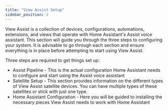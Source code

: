 ```yaml
---
title: "View Assist Setup"
sidebar_position: 2
---
```

View Assist is a collection of devices, configurations, automations, extensions, and views that operate with Home Assistant's Assist voice assistant.  This section will guide you through the three steps to configuring your system.  It is advisable to go through each section and ensure everything is in place before attempting to start using View Assist.

Three steps are required to get things set up:

* Assist Pipeline - This is the actual configuration Home Assistant needs to configure and start using the Assist voice assistant
* Satellite Setup - This section provides information on the different types of View Assist satellite devices.  You can have multiple types of these satellites or stick with just one type.
* Home Assistant Configuration - Here you will be guided to installing the necessary pieces View Assist needs to work with Home Assistant